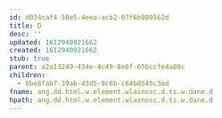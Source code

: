 ```yaml
---
id: d034caf4-50e5-4eea-acb2-07f6b809562d
title: D
desc: ''
updated: 1612940921662
created: 1612940921662
stub: true
parent: a2a13249-434e-4c49-8e6f-65bccfe4a80c
children:
  - 6be8fab7-39ab-43d5-9c6b-c64bd545c3ad
fname: ang.dd.html.w.element.wlasnosc.d.ts.w.dane.d
hpath: ang.dd.html.w.element.wlasnosc.d.ts.w.dane.d
---
```




